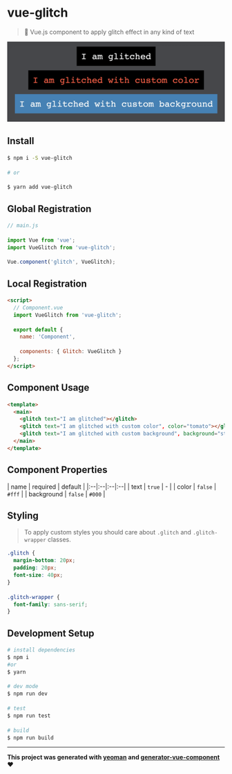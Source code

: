 # vue-glitch

> 👻 Vue.js component to apply glitch effect in any kind of text

![glitch preview](src/assets/preview.gif)


## Install

```bash
$ npm i -S vue-glitch

# or

$ yarn add vue-glitch
```

## Global Registration

```javascript
// main.js

import Vue from 'vue';
import VueGlitch from 'vue-glitch';

Vue.component('glitch', VueGlitch);
```

## Local Registration

```html
<script>
  // Component.vue
  import VueGlitch from 'vue-glitch';

  export default {
    name: 'Component',

    components: { Glitch: VueGlitch }
  };
</script>
```

## Component Usage

```html
<template>
  <main>
    <glitch text="I am glitched"></glitch>
    <glitch text="I am glitched with custom color", color="tomato"></glitch>
    <glitch text="I am glitched with custom background", background="steelblue"></glitch>
  </main>
</template>
```

## Component Properties
| name | required  | default |
|:--|:--|:--|:--|
| text | `true` | - |
| color | `false`  | `#fff` |
| background | `false`  | `#000` |

## Styling
> To apply custom styles you should care about `.glitch` and `.glitch-wrapper` classes.

```css
.glitch {
  margin-bottom: 20px;
  padding: 20px;
  font-size: 40px;
}

.glitch-wrapper {
  font-family: sans-serif;
}
```


## Development Setup

```bash
# install dependencies
$ npm i
#or
$ yarn

# dev mode
$ npm run dev

# test
$ npm run test

# build
$ npm run build
```

---
**This project was generated with [yeoman](http://yeoman.io/) and [generator-vue-component](https://github.com/ianaya89/generator-vue-component) :heart:**

